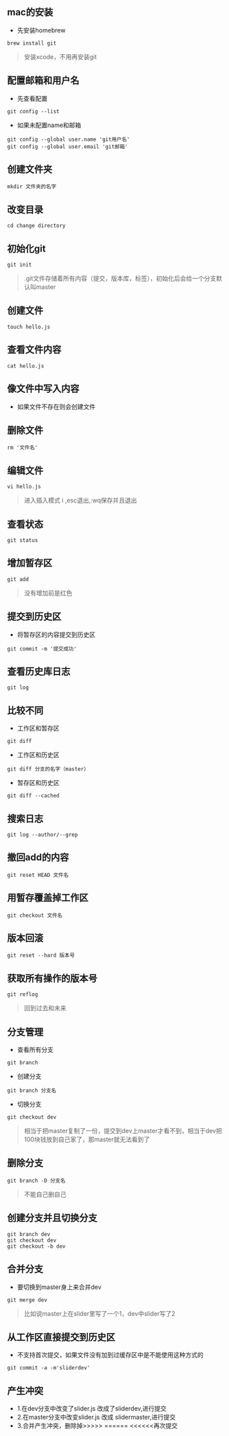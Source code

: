 ## mac的安装
- 先安装homebrew
```
brew install git
```

> 安装xcode，不用再安装git

## 配置邮箱和用户名
- 先查看配置
```
git config --list
```
- 如果未配置name和邮箱
```
git config --global user.name 'git用户名'
git config --global user.email 'git邮箱'
```

## 创建文件夹
```
mkdir 文件夹的名字
```

## 改变目录
```
cd change directory
```

## 初始化git
```
git init
```

> .git文件存储着所有内容（提交，版本库，标签），初始化后会给一个分支默认叫master

## 创建文件
```
touch hello.js
```

## 查看文件内容
```
cat hello.js
```

## 像文件中写入内容
- 如果文件不存在则会创建文件

## 删除文件
```
rm '文件名'
```

## 编辑文件
```
vi hello.js
```

> 进入插入模式 i ,esc退出,:wq保存并且退出

## 查看状态
```
git status
```
## 增加暂存区
```
git add 
```

> 没有增加前是红色

## 提交到历史区
- 将暂存区的内容提交到历史区
```
git commit -m '提交成功'
```

## 查看历史库日志
```
git log 
```

## 比较不同
- 工作区和暂存区
```
git diff 
```
- 工作区和历史区
```
git diff 分支的名字（master）
```
- 暂存区和历史区
```
git diff --cached
```

## 搜索日志
```
git log --author/--grep
```

## 撤回add的内容
```
git reset HEAD 文件名
```

## 用暂存覆盖掉工作区
```
git checkout 文件名
```

## 版本回滚
```
git reset --hard 版本号
```

## 获取所有操作的版本号
```
git reflog
```

> 回到过去和未来

## 分支管理
- 查看所有分支
```
git branch 
```
- 创建分支
```
git branch 分支名
```
- 切换分支
```
git checkout dev
```

> 相当于把master复制了一份，提交到dev上master才看不到，相当于dev把100块钱放到自己家了，那master就无法看到了

## 删除分支
```
git branch -D 分支名
```

> 不能自己删自己

## 创建分支并且切换分支
```
git branch dev
git checkout dev
git checkout -b dev
```

## 合并分支
- 要切换到master身上来合并dev
```
git merge dev
```

> 比如说master上在slider里写了一个1，dev中slider写了2

## 从工作区直接提交到历史区
- 不支持首次提交，如果文件没有加到过缓存区中是不能使用这种方式的
```
git commit -a -m'sliderdev'
```

## 产生冲突

- 1.在dev分支中改变了slider.js
改成了sliderdev,进行提交
- 2.在master分支中改变slider.js
改成 slidermaster,进行提交
- 3.合并产生冲突，删除掉>>>>> ======  <<<<<<再次提交
